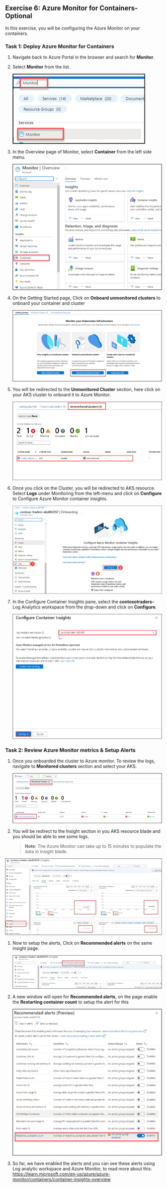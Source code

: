 ## Exercise 6: Azure Monitor for Containers-Optional

  In this exercise, you will be configuring the Azure Monitor on your containers.
  
### Task 1: Deploy Azure Monitor for Containers 
  
1. Navigate back to Azure Portal in the browser and search for **Monitor**. 
    
1. Select **Monitor** from the list.

   ![This is a screenshot of the Azure Portal for AKS showing adding a Namespace.](media/monitor.png "Add a Namespace")
     
1. In the Overview page of Monitor, select **Container** from the left side menu.
     
   ![This is a screenshot of the Azure Portal for AKS showing adding a Namespace.](media/container1.png "Add a Namespace")
     
1. On the Getting Started page, Click on **Onboard unmonitored clusters** to onboard your container and cluster

   ![This is a screenshot of the Azure Portal for AKS showing adding a Namespace.](media/onboardcluster.png "Add a Namespace")
    
1. You will be redirected to the **Unmonitored Cluster** section, here click on your AKS cluster to onboard it to Azure Monitor.

   ![](media/ex6-monitoraks.png)

1. Once you click on the Cluster, you will be redirected to AKS resource. Select **Logs** under Monitoring from the left-menu and click on **Configure** to Configure Azure Monitor container insights.

   ![](media/ex6-logsconfig.png)
   
1. In the Configure Container Insights pane, select the **contosotraders-<inject key="DeploymentID" enableCopy="false"/>** Log Analytics workspace from the drop-down and click on **Configure**.

   ![](media/ex6-config-ci.png) 
    

### Task 2: Review Azure Monitor metrics & Setup Alerts 

1. Once you onboarded the cluster to Azure monitor. To review the logs, navigate to **Monitored clusters** section and select your AKS.

   ![This is a screenshot of the Azure Portal for AKS showing adding a Namespace.](media/monitoredclster.png "Add a Namespace")
   
1. You will be redirect to the Insight section in you AKS resource blade and you should be able to see some logs.

   > **Note**: The Azure Monitor can take up to 15 minutes to populate the data in insight blade.
    
  ![This is a screenshot of the Azure Portal for AKS showing adding a Namespace.](media/logscontainer.png "Add a Namespace")

1. Now to setup the alerts, Click on **Recommended alerts** on the same insight page.

    ![This is a screenshot of the Azure Portal for AKS showing adding a Namespace.](media/setalerts.png "Add a Namespace")

1. A new window will open for **Recommended alerts**, on the page enable the **Restarting container count** to setup the alert for this
  
     ![This is a screenshot of the Azure Portal for AKS showing adding a Namespace.](media/enablealert.png "Add a Namespace")
     
1. So far, we have enabled the alerts and you can see these alerts using Log analytic workspace and Azure Monitor, to read more about this:  https://learn.microsoft.com/en-us/azure/azure-monitor/containers/container-insights-overview

